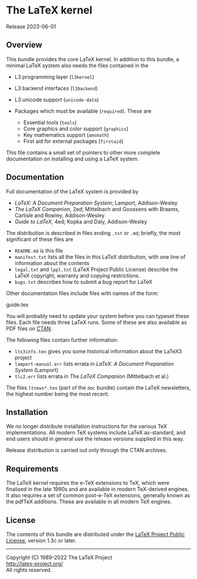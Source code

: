 The LaTeX kernel
================

Release 2023-06-01

Overview
--------

This bundle provides the core LaTeX kernel. In addition to this bundle,
a minimal LaTeX system also needs the files contained in the


- L3 programming layer (`l3kernel`)
- L3 backend interfaces (`l3backend`)
- L3 unicode support (`unicode-data`)

- Packages which must be available (`required`). These are
  - Essential tools (`tools`)
  - Core graphics and color support (`graphics`)
  - Key mathematics support (`amsmath`)
  - First aid for external packages (`firstaid`)

This file contains a small set of pointers to other more complete
documentation on installing and using a LaTeX system.

Documentation
-------------

Full documentation of the LaTeX system is provided by

- _LaTeX: A Document Preparation System_; Lamport, Addison-Wesley
- _The LaTeX Companion_, 2ed; Mittelbach and Goossens with Braams, Carlisle
  and Rowley, Addison-Wesley
- _Guide to LaTeX_, 4ed; Kopka and Daly, Addison-Wesley

The distribution is described in files ending `.txt` or `.md`; briefly,
the most significant of these files are

- `README.md` is this file
- `manifest.txt` lists all the files in this LaTeX distribution,
   with one line of information about the contents
- `legal.txt` and `lppl.txt` (LaTeX Project Public License) describe the
   LaTeX copyright, warranty and copying restrictions.
- `bugs.txt` describes how to submit a bug report for LaTeX

Other documentation files include files with names of the form:

   <xxx>guide.tex

You will probably need to update your system before you can typeset
these files.  Each file needs three LaTeX runs.  Some of these are
also available as PDF files on [CTAN](https://www.ctan.org).

The following files contain further information:

- `ltx3info.tex` gives you some historical information about the LaTeX3
   project
- `lamport-manual.err` lists errata in _LaTeX: A Document Preparation System_ (Lamport)
- `tlc2.err` lists errata in _The LaTeX Companion_ (Mittelbach et al.)

The files `ltnews*.tex` (part of the `doc` bundle) contain the LaTeX
newsletters, the highest number being the most recent.

Installation
------------

We no longer distribute installation instructions for the various TeX
implementations. All modern TeX systems include LaTeX as-standard, and end
users should in general use the release versions supplied in this way.

Release distribution is carried out only through the CTAN archives.

Requirements
------------

The LaTeX kernel requires the e-TeX extensions to TeX, which were finalised
in the late 1990s and are available in modern TeX-derived engines. It also
requires a set of common post-e-TeX extensions, generally known as the
pdfTeX additions. These are available in all modern TeX engines.

License
-------

The contents of this bundle are distributed under the [LaTeX Project
Public License](https://www.latex-project.org/lppl/lppl-1-3c/),
version 1.3c or later.

-----

<p>Copyright (C) 1989-2022 The LaTeX Project <br />
<a href="http://latex-project.org/">http://latex-project.org/</a> <br />
All rights reserved.</p>
